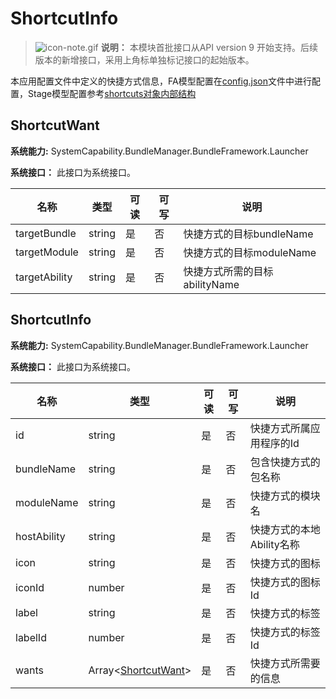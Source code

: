 # ShortcutInfo

> ![icon-note.gif](public_sys-resources/icon-note.gif) **说明：**
> 本模块首批接口从API version 9 开始支持。后续版本的新增接口，采用上角标单独标记接口的起始版本。

本应用配置文件中定义的快捷方式信息，FA模型配置在[config.json](../../quick-start/package-structure.md)文件中进行配置，Stage模型配置参考[shortcuts对象内部结构](../../quick-start/stage-structure.md#shortcuts对象内部结构)

## ShortcutWant

**系统能力:** SystemCapability.BundleManager.BundleFramework.Launcher

**系统接口：**  此接口为系统接口。

| 名称                      | 类型   | 可读 | 可写 | 说明                 |
| ------------------------- | ------ | ---- | ---- | -------------------- |
| targetBundle              | string | 是   | 否   | 快捷方式的目标bundleName |
| targetModule              | string | 是   | 否   | 快捷方式的目标moduleName   |
| targetAbility               | string | 是   | 否   | 快捷方式所需的目标abilityName |

## ShortcutInfo

**系统能力:**  SystemCapability.BundleManager.BundleFramework.Launcher

 **系统接口：**  此接口为系统接口。

| 名称                    | 类型                                       | 可读 | 可写 | 说明                         |
| ----------------------- | ------------------------------------------ | ---- | ---- | ---------------------------- |
| id                      | string                                     | 是   | 否   | 快捷方式所属应用程序的Id     |
| bundleName              | string                                     | 是   | 否   | 包含快捷方式的包名称         |
| moduleName | string                                     | 是   | 否   | 快捷方式的模块名             |
| hostAbility             | string                                     | 是   | 否   | 快捷方式的本地Ability名称    |
| icon                    | string                                     | 是   | 否   | 快捷方式的图标               |
| iconId     | number                                     | 是   | 否   | 快捷方式的图标Id             |
| label                   | string                                     | 是   | 否   | 快捷方式的标签               |
| labelId    | number                                     | 是   | 否   | 快捷方式的标签Id             |
| wants                   | Array\<[ShortcutWant](#shortcutwant)> | 是   | 否   | 快捷方式所需要的信息         |
